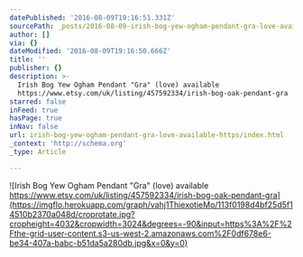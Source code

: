 ```yaml
---
datePublished: '2016-08-09T19:16:51.331Z'
sourcePath: _posts/2016-08-09-irish-bog-yew-ogham-pendant-gra-love-available-https.md
author: []
via: {}
dateModified: '2016-08-09T19:16:50.666Z'
title: ''
publisher: {}
description: >-
  Irish Bog Yew Ogham Pendant "Gra" (love) available
  https://www.etsy.com/uk/listing/457592334/irish-bog-oak-pendant-gra
starred: false
inFeed: true
hasPage: true
inNav: false
url: irish-bog-yew-ogham-pendant-gra-love-available-https/index.html
_context: 'http://schema.org'
_type: Article

---
```

![Irish Bog Yew Ogham Pendant "Gra" (love) available https://www.etsy.com/uk/listing/457592334/irish-bog-oak-pendant-gra](https://imgflo.herokuapp.com/graph/vahj1ThiexotieMo/113f0198d4bf25d5f14510b2370a048d/croprotate.jpg?cropheight=4032&cropwidth=3024&degrees=-90&input=https%3A%2F%2Fthe-grid-user-content.s3-us-west-2.amazonaws.com%2F0df678e6-be34-407a-babc-b51da5a280db.jpg&x=0&y=0)